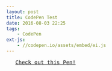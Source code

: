```yaml
---
layout: post
title: CodePen Test
date: 2016-08-03 22:25
tags:
    - CodePen
ext-js:
    - //codepen.io/assets/embed/ei.js
---
```


<pre class="codepen" data-height="470" data-type="result" data-href="kjmBd" data-user="andymcfee" data-safe="true"> <code> </code> <a href="http://codepen.io/andymcfee/pen/kjmBd">Check out this Pen!</a> </pre>